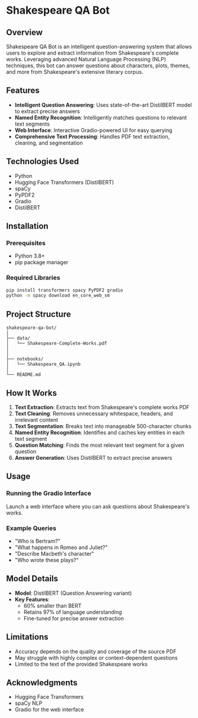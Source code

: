 # Shakespeare QA Bot

## Overview

Shakespeare QA Bot is an intelligent question-answering system that allows users to explore and extract information from Shakespeare's complete works. Leveraging advanced Natural Language Processing (NLP) techniques, this bot can answer questions about characters, plots, themes, and more from Shakespeare's extensive literary corpus.

## Features

- **Intelligent Question Answering**: Uses state-of-the-art DistilBERT model to extract precise answers
- **Named Entity Recognition**: Intelligently matches questions to relevant text segments
- **Web Interface**: Interactive Gradio-powered UI for easy querying
- **Comprehensive Text Processing**: Handles PDF text extraction, cleaning, and segmentation

## Technologies Used

- Python
- Hugging Face Transformers (DistilBERT)
- spaCy
- PyPDF2
- Gradio
- DistilBERT

## Installation

### Prerequisites

- Python 3.8+
- pip package manager

### Required Libraries

```bash
pip install transformers spacy PyPDF2 gradio
python -m spacy download en_core_web_sm
```

## Project Structure

```
shakespeare-qa-bot/
│
├── data/
│   └── Shakespeare-Complete-Works.pdf
│
│
├── notebooks/
│   └── Shakespeare_QA.ipynb
│
└── README.md
```

## How It Works

1. **Text Extraction**: Extracts text from Shakespeare's complete works PDF
2. **Text Cleaning**: Removes unnecessary whitespace, headers, and irrelevant content
3. **Text Segmentation**: Breaks text into manageable 500-character chunks
4. **Named Entity Recognition**: Identifies and caches key entities in each text segment
5. **Question Matching**: Finds the most relevant text segment for a given question
6. **Answer Generation**: Uses DistilBERT to extract precise answers

## Usage

### Running the Gradio Interface

Launch a web interface where you can ask questions about Shakespeare's works.

### Example Queries

- "Who is Bertram?"
- "What happens in Romeo and Juliet?"
- "Describe Macbeth's character"
- "Who wrote these plays?"

## Model Details

- **Model**: DistilBERT (Question Answering variant)
- **Key Features**:
  - 60% smaller than BERT
  - Retains 97% of language understanding
  - Fine-tuned for precise answer extraction

## Limitations

- Accuracy depends on the quality and coverage of the source PDF
- May struggle with highly complex or context-dependent questions
- Limited to the text of the provided Shakespeare works

## Acknowledgments

- Hugging Face Transformers
- spaCy NLP
- Gradio for the web interface